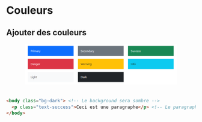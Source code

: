 # Couleurs

## Ajouter des couleurs

<p align="center">
  <img src='assets/img/Bootstrap_Colors.png'  width='80%'>
</p>

```html

<body class="bg-dark"> <!-- Le background sera sombre -->
  <p class="text-success">Ceci est une paragraphe</p> <!-- Le paragraphe sera vert -->
</body>

```
